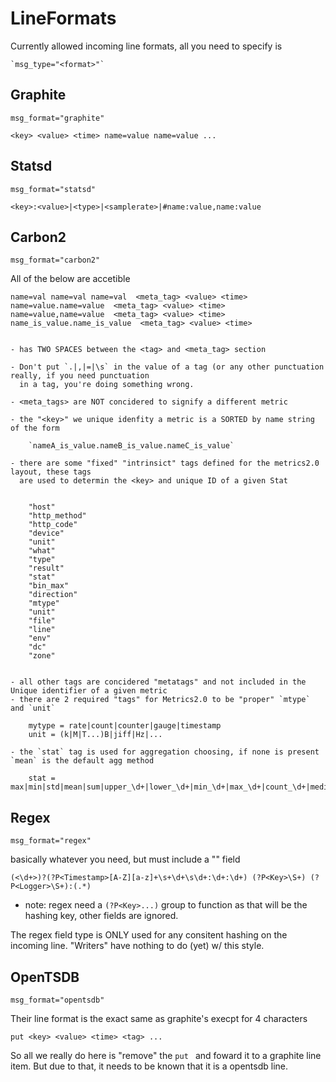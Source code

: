 

# LineFormats

Currently allowed incoming line formats, all you need to specify is

    `msg_type="<format>"`

## Graphite

`msg_format="graphite"`

    <key> <value> <time> name=value name=value ...

## Statsd

`msg_format="statsd"`

    <key>:<value>|<type>|<samplerate>|#name:value,name:value

## Carbon2

`msg_format="carbon2"`


All of the below are accetible

    name=val name=val name=val  <meta_tag> <value> <time>
    name=value.name=value  <meta_tag> <value> <time>
    name=value,name=value  <meta_tag> <value> <time>
    name_is_value.name_is_value  <meta_tag> <value> <time>


    - has TWO SPACES between the <tag> and <meta_tag> section

    - Don't put `.|,|=|\s` in the value of a tag (or any other punctuation really, if you need punctuation
      in a tag, you're doing something wrong.

    - <meta_tags> are NOT concidered to signify a different metric

    - the "<key>" we unique idenfity a metric is a SORTED by name string of the form

        `nameA_is_value.nameB_is_value.nameC_is_value`

    - there are some "fixed" "intrinsict" tags defined for the metrics2.0 layout, these tags
      are used to determin the <key> and unique ID of a given Stat


        "host"
        "http_method"
        "http_code"
        "device"
        "unit"
        "what"
        "type"
        "result"
        "stat"
        "bin_max"
        "direction"
        "mtype"
        "unit"
        "file"
        "line"
        "env"
        "dc"
        "zone"


    - all other tags are concidered "metatags" and not included in the Unique identifier of a given metric
    - there are 2 required "tags" for Metrics2.0 to be "proper" `mtype` and `unit`

        mytype = rate|count|counter|gauge|timestamp
        unit = (k|M|T...)B|jiff|Hz|...

    - the `stat` tag is used for aggregation choosing, if none is present `mean` is the default agg method

        stat = max|min|std|mean|sum|upper_\d+|lower_\d+|min_\d+|max_\d+|count_\d+|median|median_\d+


## Regex

`msg_format="regex"`


basically whatever you need, but must include a "<Key>" field

    (<\d+>)?(?P<Timestamp>[A-Z][a-z]+\s+\d+\s\d+:\d+:\d+) (?P<Key>\S+) (?P<Logger>\S+):(.*)

 - note: regex need a `(?P<Key>...)` group to function as that will be the hashing key, other fields are ignored.

 The regex field type is ONLY used for any consitent hashing on the incoming line.  "Writers" have nothing to do
 (yet) w/ this style.


## OpenTSDB


`msg_format="opentsdb"`


Their line format is the exact same as graphite's execpt for 4 characters

    put <key> <value> <time> <tag> ...

So all we really do here is "remove" the `put ` and foward it to a graphite line item.  But due to that, it needs
to be known that it is a opentsdb line.

